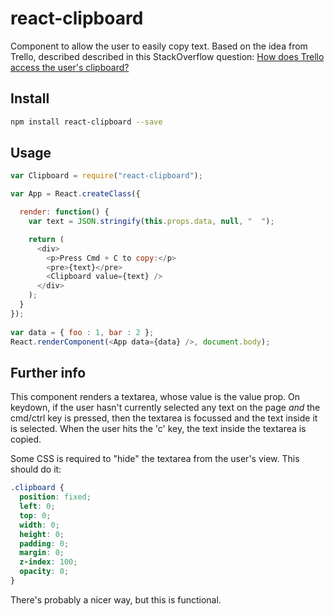 # react-clipboard

Component to allow the user to easily copy text. Based on the idea from Trello, described described in this StackOverflow question: [How does Trello access the user's clipboard?](http://stackoverflow.com/questions/17527870/how-does-trello-access-the-users-clipboard)

## Install

```bash
npm install react-clipboard --save
```

## Usage

```js
var Clipboard = require("react-clipboard");

var App = React.createClass({

  render: function() {
    var text = JSON.stringify(this.props.data, null, "  ");

    return (
      <div>
        <p>Press Cmd + C to copy:</p>
        <pre>{text}</pre>
        <Clipboard value={text} />
      </div>
    );
  }
});
 
var data = { foo : 1, bar : 2 };
React.renderComponent(<App data={data} />, document.body);
```

## Further info

This component renders a textarea, whose value is the value prop. On keydown, if the user hasn't currently selected any text on the page *and* the cmd/ctrl key is pressed, then the textarea is focussed and the text inside it is selected. When the user hits the 'c' key, the text inside the textarea is copied.

Some CSS is required to "hide" the textarea from the user's view. This should do it:

```css
.clipboard {
  position: fixed;
  left: 0;
  top: 0;
  width: 0;
  height: 0;
  padding: 0;
  margin: 0;
  z-index: 100;
  opacity: 0;
}
```

There's probably a nicer way, but this is functional.